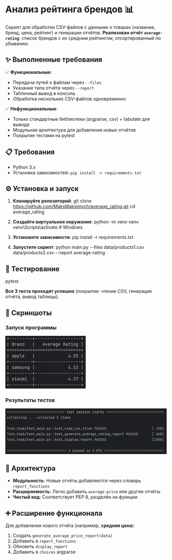 # Анализ рейтинга брендов 📊

Скрипт для обработки CSV-файлов с данными о товарах (название, бренд, цена, рейтинг) и генерации отчётов. **Реализован отчёт `average-rating`**: список брендов с их средним рейтингом, отсортированный по убыванию.

## ✨ Выполненные требования
✅ **Функциональные**:
- Передача путей к файлам через `--files`
- Указание типа отчёта через `--report`
- Табличный вывод в консоль
- Обработка нескольких CSV-файлов одновременно

✅ **Нефункциональные**:
- Только стандартные библиотеки (argparse, csv) + tabulate для вывода
- Модульная архитектура для добавления новых отчётов
- Покрытие тестами на pytest


## 📋 Требования
- Python 3.x
- Установка зависимостей: `pip install -r requirements.txt`


## ⚙️ Установка и запуск
1. **Клонируйте репозиторий**:
git clone https://github.com/MaksMaksimych/average_rating.git
cd average_rating


2. **Создайте виртуальное окружение**:
python -m venv venv
venv\Scripts\activate  # Windows


3. **Установите зависимости**:
pip install -r requirements.txt


4. **Запустите скрипт**:
python main.py --files data/products1.csv data/products2.csv --report average-rating


## 🧪 Тестирование
pytest


**Все 3 теста проходят успешно** (покрытие: чтение CSV, генерация отчёта, вывод таблицы).

## 📸 Скриншоты

### Запуск программы
![Запуск программы](screenshots/main.png)

### Результаты тестов
![Результаты тестов](screenshots/test.png)

## 🔧 Архитектура
- **Модульность**: Новые отчёты добавляются через словарь `report_functions`
- **Расширяемость**: Легко добавить `average-price` или другие отчёты
- **Чистый код**: Соответствует PEP 8, разделён на функции

## ➕ Расширение функционала
Для добавления нового отчёта (например, **средняя цена**):
1. Создать `generate_average_price_report(data)`
2. Добавить в `report_functions`
3. Обновить `display_report`
4. Добавить в `choices` argparse

